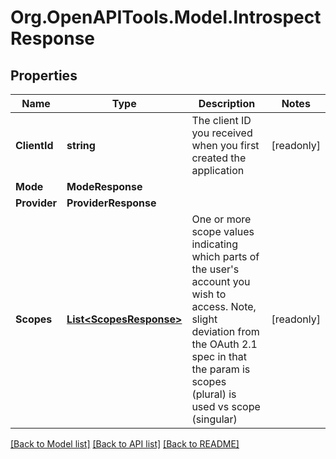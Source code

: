 # Org.OpenAPITools.Model.IntrospectResponse

## Properties

Name | Type | Description | Notes
------------ | ------------- | ------------- | -------------
**ClientId** | **string** | The client ID you received when you first created the application | [readonly] 
**Mode** | **ModeResponse** |  | 
**Provider** | **ProviderResponse** |  | 
**Scopes** | [**List&lt;ScopesResponse&gt;**](ScopesResponse.md) | One or more scope values indicating which parts of the user&#39;s account you wish to access.  Note, slight deviation from the OAuth 2.1 spec in that the param is scopes (plural) is used vs scope (singular)  | [readonly] 

[[Back to Model list]](../README.md#documentation-for-models) [[Back to API list]](../README.md#documentation-for-api-endpoints) [[Back to README]](../README.md)

